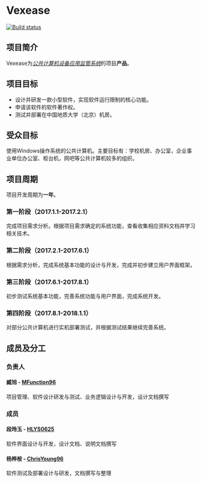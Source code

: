# Vexease

[![Build status](https://ci.appveyor.com/api/projects/status/c81hncq3h29yqxq0?svg=true)](https://ci.appveyor.com/project/MFunction96/vexease)

## 项目简介

Vexease为[*公共计算机设备应用监管系统*](https://github.com/MFunction96/Vexease/blob/master/CONTRIBUTING.md)的项目**产品**。

## 项目目标

- 设计并研发一款小型软件，实现软件运行限制的核心功能。
- 申请该软件的软件著作权。
- 测试并部署在中国地质大学（北京）机房。

## 受众目标

使用Windows操作系统的公共计算机。主要目标有：学校机房、办公室，企业事业单位办公室、柜台机，网吧等公共计算机较多的组织。

## 项目周期

项目开发周期为**一年**。

### 第一阶段（2017.1.1-2017.2.1）

完成项目需求分析。根据项目需求确定的系统功能，查看收集相应资料文档并学习相关技术。

### 第二阶段（2017.2.1-2017.6.1）

根据需求分析，完成系统基本功能的设计与开发，完成并初步建立用户界面框架。

### 第三阶段（2017.6.1-2017.8.1）

初步测试系统基本功能，完善系统功能与用户界面，完成系统开发。

### 第四阶段（2017.8.1-2018.1.1）

对部分公共计算机进行实机部署测试，并根据测试结果继续完善系统。

## 成员及分工

### 负责人

#### 臧旭 - [MFunction96](https://github.com/MFunction96)

项目管理、软件设计研发与测试、业务逻辑设计与开发，设计文档撰写

### 成员

#### 段玲玉 - [HLYS0625](https://github.com/HLYS0625)

软件界面设计与开发，设计文档、说明文档撰写

#### 杨桦桉 - [ChrisYoung96](https://github.com/ChrisYoung96)

软件测试及部署设计与研发，文档撰写与整理